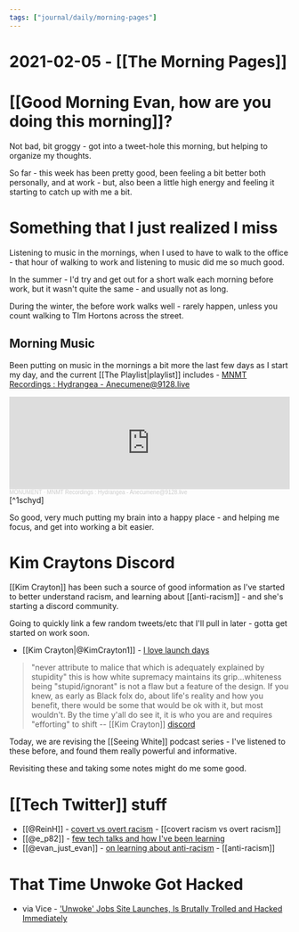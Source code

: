 ```yaml
---
tags: ["journal/daily/morning-pages"]
---
```


# 2021-02-05 - [[The Morning Pages]]

# [[Good Morning Evan, how are you doing this morning]]?

Not bad, bit groggy - got into a tweet-hole this morning, but helping to organize my thoughts. 

So far - this week has been pretty good, been feeling a bit better both personally, and at work - but, also been a little high energy and feeling it starting to catch up with me a bit.

# Something that I just realized I miss

Listening to music in the mornings, when I used to have to walk to the office - that hour of walking to work and listening to music did me so much good. 

In the summer - I'd try and get out for a short walk each morning before work, but it wasn't quite the same - and usually not as long.

During the winter, the before work walks well - rarely happen, unless you count walking to TIm Hortons across the street.

## Morning Music

Been putting on music in the mornings a bit more the last few days as I start my day, and the current [[The Playlist|playlist]] includes - [MNMT Recordings : Hydrangea - Anecumene@9128.live](https://soundcloud.com/monument-podcast/mnmt-recordings-hydrangea-anecumene9128live)

<iframe width="100%" height="166" scrolling="no" frameborder="no" allow="autoplay" src="https://w.soundcloud.com/player/?url=https%3A//api.soundcloud.com/tracks/977098864&color=%23ff5500&auto_play=false&hide_related=false&show_comments=true&show_user=true&show_reposts=false&show_teaser=true"></iframe><div style="font-size: 10px; color: #cccccc;line-break: anywhere;word-break: normal;overflow: hidden;white-space: nowrap;text-overflow: ellipsis; font-family: Interstate,Lucida Grande,Lucida Sans Unicode,Lucida Sans,Garuda,Verdana,Tahoma,sans-serif;font-weight: 100;"><a href="https://soundcloud.com/monument-podcast" title="MONUMENT" target="_blank" style="color: #cccccc; text-decoration: none;">MONUMENT</a> · <a href="https://soundcloud.com/monument-podcast/mnmt-recordings-hydrangea-anecumene9128live" title="MNMT Recordings : Hydrangea - Anecumene@9128.live" target="_blank" style="color: #cccccc; text-decoration: none;">MNMT Recordings : Hydrangea - Anecumene@9128.live</a></div> [^1schyd]

[^1schyd]: [[MNMT Recordings]] - [[Hydrangea]]

So good, very much putting my brain into a happy place - and helping me focus, and get into working a bit easier. 

# Kim Craytons Discord

[[Kim Crayton]] has been such a source of good information as I've started to better understand racism, and learning about [[anti-racism]] - and she's starting a discord community.

Going to quickly link a few random tweets/etc that I'll pull in later - gotta get started on work soon.

- [[Kim Crayton|@KimCrayton1]] - [I love launch days](https://twitter.com/KimCrayton1/status/1357675536395468804)

> "never attribute to malice that which is adequately explained by stupidity" this is how white supremacy maintains its grip...whiteness being "stupid/ignorant" is not a flaw but a feature of the design. If you knew, as early as Black folx do, about life's reality and how you benefit, there would be some that would be ok with it, but most wouldn't. By the time y'all do see it, it is who you are and requires "efforting" to shift -- [[Kim Crayton]] [discord](https://discord.com/channels/799679615219400806/799679616235077652/807276904792588379)

Today, we are revising the [[Seeing White]] podcast series - I've listened to these before, and found them really powerful and informative. 

Revisiting these and taking some notes might do me some good.
# [[Tech Twitter]] stuff

- [[@ReinH]] - [covert vs overt racism](https://twitter.com/ReinH/status/1280981978272067587) - [[covert racism vs overt racism]]
- [[@e_p82]] - [few tech talks and how I've been learning](https://twitter.com/e_p82/status/1171778608911831040)
- [[@evan_just_evan]] - [on learning about anti-racism](https://twitter.com/evan_just_evan/status/1357667607797784577) - [[anti-racism]]

# That Time Unwoke Got Hacked

- via Vice - ['Unwoke' Jobs Site Launches, Is Brutally Trolled and Hacked Immediately](https://www.vice.com/en/article/n7wdyx/unwoke-hr-job-listing-platform-hacked)